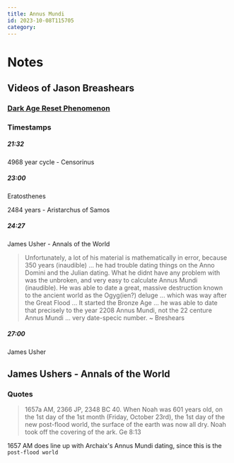 ```yaml
---
title: Annus Mundi
id: 2023-10-08T115705
category: 
---
```


# Notes
## Videos of Jason Breashears
### [Dark Age Reset Phenomenon](https://www.youtube.com/watch?v=vnN9Fod6EpU)
### Timestamps
##### 21:32
4968 year cycle - Censorinus

##### 23:00
Eratosthenes

2484 years - Aristarchus of Samos

##### 24:27
James Usher - Annals of the World
> Unfortunately, a lot of his material is mathematically in error, because 350 years (inaudible) ... he had trouble dating things on the Anno Domini and the Julian dating. What he didnt have any problem with was the unbroken, and very easy to calculate Annus Mundi (inaudible).
> He was able to date a great, massive destruction known to the ancient world as the Ogyg(ien?) deluge ... which was way after the Great Flood ... It started the Bronze Age ... he was able to date that precisely to the year 2208 Annus Mundi, not the 22 centure Annus Mundi ... very date-specic number.
~ Breshears

##### 27:00
James Usher

## James Ushers - Annals of the World
### Quotes
> 1657a AM, 2366 JP, 2348 BC 
> 40. When Noah was 601 years old, on the 1st day of the 1st month (Friday, October 23rd), the 
> 1st day of the new post-flood world, the surface of the earth was now all dry. Noah took off the 
> covering of the ark. Ge 8:13

1657 AM does line up with Archaix's Annus Mundi dating, since this is the `post-flood world`
